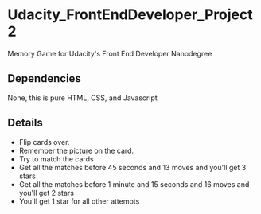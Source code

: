 # Udacity_FrontEndDeveloper_Project2
Memory Game for Udacity's Front End Developer Nanodegree

## Dependencies
None, this is pure HTML, CSS, and Javascript

## Details
- Flip cards over.
- Remember the picture on the card.
- Try to match the cards
- Get all the matches before 45 seconds and 13 moves and you'll get 3 stars
- Get all the matches before 1 minute and 15 seconds and 16 moves and you'll get 2 stars
- You'll get 1 star for all other attempts

